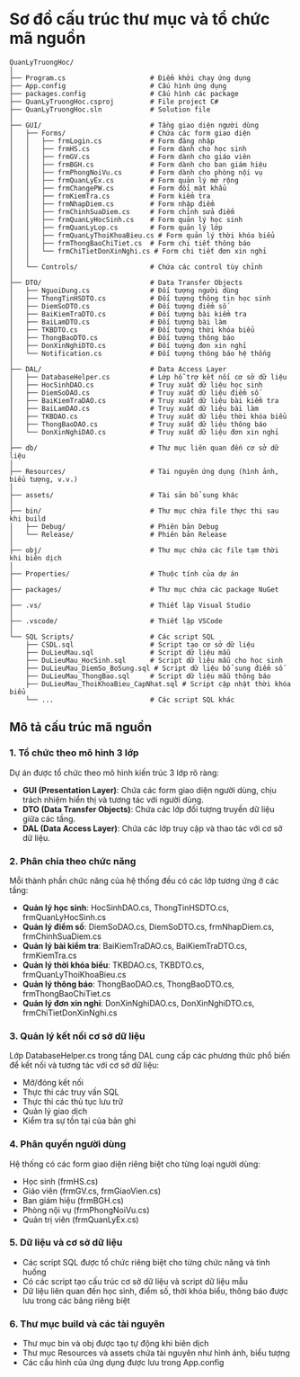 # Sơ đồ cấu trúc thư mục và tổ chức mã nguồn

```
QuanLyTruongHoc/
│
├── Program.cs                     # Điểm khởi chạy ứng dụng
├── App.config                     # Cấu hình ứng dụng
├── packages.config                # Cấu hình các package
├── QuanLyTruongHoc.csproj         # File project C#
├── QuanLyTruongHoc.sln            # Solution file
│
├── GUI/                           # Tầng giao diện người dùng
│   ├── Forms/                     # Chứa các form giao diện
│   │   ├── frmLogin.cs            # Form đăng nhập
│   │   ├── frmHS.cs               # Form dành cho học sinh
│   │   ├── frmGV.cs               # Form dành cho giáo viên
│   │   ├── frmBGH.cs              # Form dành cho ban giám hiệu
│   │   ├── frmPhongNoiVu.cs       # Form dành cho phòng nội vụ
│   │   ├── frmQuanLyEx.cs         # Form quản lý mở rộng
│   │   ├── frmChangePW.cs         # Form đổi mật khẩu
│   │   ├── frmKiemTra.cs          # Form kiểm tra
│   │   ├── frmNhapDiem.cs         # Form nhập điểm
│   │   ├── frmChinhSuaDiem.cs     # Form chỉnh sửa điểm
│   │   ├── frmQuanLyHocSinh.cs    # Form quản lý học sinh
│   │   ├── frmQuanLyLop.cs        # Form quản lý lớp
│   │   ├── frmQuanLyThoiKhoaBieu.cs # Form quản lý thời khóa biểu
│   │   ├── frmThongBaoChiTiet.cs  # Form chi tiết thông báo
│   │   └── frmChiTietDonXinNghi.cs # Form chi tiết đơn xin nghỉ
│   │
│   └── Controls/                  # Chứa các control tùy chỉnh
│
├── DTO/                           # Data Transfer Objects
│   ├── NguoiDung.cs               # Đối tượng người dùng
│   ├── ThongTinHSDTO.cs           # Đối tượng thông tin học sinh
│   ├── DiemSoDTO.cs               # Đối tượng điểm số
│   ├── BaiKiemTraDTO.cs           # Đối tượng bài kiểm tra
│   ├── BaiLamDTO.cs               # Đối tượng bài làm
│   ├── TKBDTO.cs                  # Đối tượng thời khóa biểu
│   ├── ThongBaoDTO.cs             # Đối tượng thông báo
│   ├── DonXinNghiDTO.cs           # Đối tượng đơn xin nghỉ
│   └── Notification.cs            # Đối tượng thông báo hệ thống
│
├── DAL/                           # Data Access Layer
│   ├── DatabaseHelper.cs          # Lớp hỗ trợ kết nối cơ sở dữ liệu
│   ├── HocSinhDAO.cs              # Truy xuất dữ liệu học sinh
│   ├── DiemSoDAO.cs               # Truy xuất dữ liệu điểm số
│   ├── BaiKiemTraDAO.cs           # Truy xuất dữ liệu bài kiểm tra
│   ├── BaiLamDAO.cs               # Truy xuất dữ liệu bài làm
│   ├── TKBDAO.cs                  # Truy xuất dữ liệu thời khóa biểu
│   ├── ThongBaoDAO.cs             # Truy xuất dữ liệu thông báo
│   └── DonXinNghiDAO.cs           # Truy xuất dữ liệu đơn xin nghỉ
│
├── db/                            # Thư mục liên quan đến cơ sở dữ liệu
│
├── Resources/                     # Tài nguyên ứng dụng (hình ảnh, biểu tượng, v.v.)
│
├── assets/                        # Tài sản bổ sung khác
│
├── bin/                           # Thư mục chứa file thực thi sau khi build
│   ├── Debug/                     # Phiên bản Debug
│   └── Release/                   # Phiên bản Release
│
├── obj/                           # Thư mục chứa các file tạm thời khi biên dịch
│
├── Properties/                    # Thuộc tính của dự án
│
├── packages/                      # Thư mục chứa các package NuGet
│
├── .vs/                           # Thiết lập Visual Studio
│
├── .vscode/                       # Thiết lập VSCode
│
└── SQL Scripts/                   # Các script SQL
    ├── CSDL.sql                   # Script tạo cơ sở dữ liệu
    ├── DuLieuMau.sql              # Script dữ liệu mẫu
    ├── DuLieuMau_HocSinh.sql      # Script dữ liệu mẫu cho học sinh
    ├── DuLieuMau_DiemSo_BoSung.sql # Script dữ liệu bổ sung điểm số
    ├── DuLieuMau_ThongBao.sql     # Script dữ liệu mẫu thông báo
    ├── DuLieuMau_ThoiKhoaBieu_CapNhat.sql # Script cập nhật thời khóa biểu
    └── ...                        # Các script SQL khác
```

## Mô tả cấu trúc mã nguồn

### 1. Tổ chức theo mô hình 3 lớp
Dự án được tổ chức theo mô hình kiến trúc 3 lớp rõ ràng:

- **GUI (Presentation Layer)**: Chứa các form giao diện người dùng, chịu trách nhiệm hiển thị và tương tác với người dùng.
- **DTO (Data Transfer Objects)**: Chứa các lớp đối tượng truyền dữ liệu giữa các tầng.
- **DAL (Data Access Layer)**: Chứa các lớp truy cập và thao tác với cơ sở dữ liệu.

### 2. Phân chia theo chức năng
Mỗi thành phần chức năng của hệ thống đều có các lớp tương ứng ở các tầng:

- **Quản lý học sinh**: HocSinhDAO.cs, ThongTinHSDTO.cs, frmQuanLyHocSinh.cs
- **Quản lý điểm số**: DiemSoDAO.cs, DiemSoDTO.cs, frmNhapDiem.cs, frmChinhSuaDiem.cs
- **Quản lý bài kiểm tra**: BaiKiemTraDAO.cs, BaiKiemTraDTO.cs, frmKiemTra.cs
- **Quản lý thời khóa biểu**: TKBDAO.cs, TKBDTO.cs, frmQuanLyThoiKhoaBieu.cs
- **Quản lý thông báo**: ThongBaoDAO.cs, ThongBaoDTO.cs, frmThongBaoChiTiet.cs
- **Quản lý đơn xin nghỉ**: DonXinNghiDAO.cs, DonXinNghiDTO.cs, frmChiTietDonXinNghi.cs

### 3. Quản lý kết nối cơ sở dữ liệu
Lớp DatabaseHelper.cs trong tầng DAL cung cấp các phương thức phổ biến để kết nối và tương tác với cơ sở dữ liệu:
- Mở/đóng kết nối
- Thực thi các truy vấn SQL
- Thực thi các thủ tục lưu trữ
- Quản lý giao dịch
- Kiểm tra sự tồn tại của bản ghi

### 4. Phân quyền người dùng
Hệ thống có các form giao diện riêng biệt cho từng loại người dùng:
- Học sinh (frmHS.cs)
- Giáo viên (frmGV.cs, frmGiaoVien.cs)
- Ban giám hiệu (frmBGH.cs)
- Phòng nội vụ (frmPhongNoiVu.cs)
- Quản trị viên (frmQuanLyEx.cs)

### 5. Dữ liệu và cơ sở dữ liệu
- Các script SQL được tổ chức riêng biệt cho từng chức năng và tình huống
- Có các script tạo cấu trúc cơ sở dữ liệu và script dữ liệu mẫu
- Dữ liệu liên quan đến học sinh, điểm số, thời khóa biểu, thông báo được lưu trong các bảng riêng biệt

### 6. Thư mục build và các tài nguyên
- Thư mục bin và obj được tạo tự động khi biên dịch
- Thư mục Resources và assets chứa tài nguyên như hình ảnh, biểu tượng
- Các cấu hình của ứng dụng được lưu trong App.config 